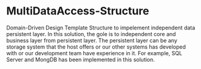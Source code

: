 # MultiDataAccess-Structure
Domain-Driven Design Template Structure to impelement independent data persistent layer. 
In this solution, the gole is to independent core and business layer from persistent layer. 
The persistent layer can be any storage system that the host offers or our other systems has developed with or our development team have experience in it.
For example, SQL Server and MongDB has been implemented in this solution.
